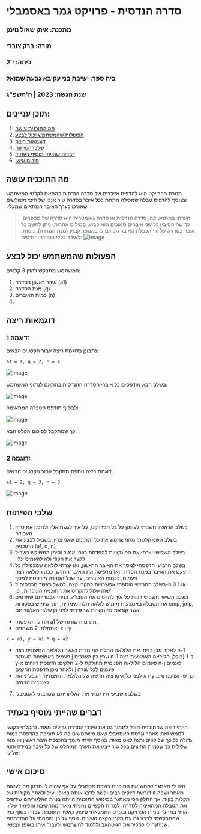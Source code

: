 # סדרה הנדסית - פרויקט גמר באסמבלי
### מתכנת: איתן שאול נוימן
### מורה: ברק צוברי
### כיתה: י'2
### בית ספר: ישיבת בני עקיבא גבעת שמואל
### שנת הגשה: 2023 | ה'תשפ"ג

## תוכן עניינים:
1. [מה התוכנית עושה](#מה-התוכנית-עושה)
2. [הפעולות שהמשתמש יכול לבצע](#הפעולות-שהמשתמש-יכול-לבצע)
3. [דוגמאות ריצה](#דוגמאות-ריצה)
4. [שלבי הפיתוח](#שלבי-הפיתוח)
5. [דברים שהייתי מוסיף בעתיד](#דברים-שהייתי-מוסיף-בעתיד)
6. [סיכום אישי](#סיכום-אישי)


## מה התוכנית עושה

מטרת הפרויקט היא להדפיס אייברים של סדרה הנדסית בהתאם לקלטי המשתמש ובנוסף להדפיס טבלה שמכילה מתחת לכל איבר בסדרה טור אנכי של חיצי משולשים שאורכו כערך האיבר המתאים שמעליו.
> הערה: במתמטיקה, סדרה הנדסית או סדרה גאומטרית היא סדרה של מספרים, כך שהיחס בין כל שני איברים סמוכים הוא קבוע. 
> במילים אחרות, ניתן לחשב כל איבר בסדרה על ידי הכפלת האיבר הקודם לו במספר קבוע (מנת הסדרה).
> נוסחה לאיבר כללי בסדרה הנדסית:
> ![image](https://github.com/baraksu/GeometricSeries/assets/126795369/89bb8413-6fad-4403-99e1-c3a708c811f1)




## הפעולות שהמשתמש יכול לבצע

המשתמש מתבקש להזין 3 קלטים:
1. איבר ראשון בסדרה (a1)
2. מנת הסדרה (q)
3. כמות האיברים (n)
4. 
## דוגמאות ריצה
### דוגמה 1:
נתבונן בדוגמת ריצה עבור הקלטים הבאים:

```
a1 = 1, q = 2, n = 4
```

![image](https://github.com/baraksu/GeometricSeries/assets/126795369/7774ce69-9592-4804-8441-90acbefac4f3)

בשלב הבא מודפסים כל איברי הסדרה ההנדסית בהתאם לנתוני המשתמש:

![image](https://github.com/baraksu/GeometricSeries/assets/126795369/a2227edb-cca9-4be1-88ed-7cc0f39de251)

ולבסוף תודפס הטבלה המתאימה:

![image](https://github.com/baraksu/GeometricSeries/assets/126795369/ce0ac666-b12f-426d-84f6-543e6e4a1036)

כך שמתקבל לסיכום הפלט הבא:

![image](https://github.com/baraksu/GeometricSeries/assets/126795369/b18fa3af-1953-49c1-ac8e-4b314b904e60)

### דוגמה 2:
דוגמת ריצה נוספת תתקבל עבור הקלטים הבאים:
```
a1 = 2, q = 3, n = 3
```

![image](https://github.com/baraksu/GeometricSeries/assets/126795369/8ff2585f-85f7-4c1f-9170-c58abe9015b0)

## שלבי הפיתוח


1. בשלב הראשון חשבתי לעומק על כל הפרויקט, על איך לגשת אליו ולתכנן את סדר העבודה
2. בשלב השני קלטתי מהמשתמש את כל הנתונים שאני צריך בשביל לבצע את התוכנית (a1, q, n)
3. בשלב השלישי יצרתי את הפונקציות להפדסת רווח, אנטר וסימן המשולש בשביל לקצר את הקוד ולא להעמיס עליו
4. בשלב הרביעי הדפסתי למסך את האיבר הראשון, ואז יצרתי לולאה שמכפילה כל פעם את האיבר במנת הסדרה ואז מדפיסה את האיבר החדש, ככה הלולאה רצה n פעמים, ככמות האיברים, עד שכל הסדרה מודפסת למסך
5. בשלב החמישי הוספתי אפשרויות למקרי קצה, למשל כאשר מכניסים ל-n 0 או 1 שזה עלול להקריס את התוכנית העיקרית, וכו'
6. בשלב השישי חשבתי רבות על איך להדפיס את הטבלה. בניתי אלגוריתם שמדפיס את הטבלה באמצעות מימוש לולאה תלת מימדית, תוך שימוש בפקודות cmp, jmp, אשר קוראת לפונקציות שהגדרתי לפני כן
שלבי האלגוריתם:
* תחילה הדפסתי a1 שורות של n חיצים.
* אתחלתי 2 משתנים: x ו-y
```
x = a1, y = a1 * q = a2
```
* לאחר מכן בניתי את הלולאה התלת המימדית כאשר הלולאה החיצונית רצה n-1 פעמים באמצעות משתנה j שרץ בין הערכים n-1 ל-1 (כולל)
  הלולאה האמצעית רצה y-x פעמים
  הלולאה הפנימית מחולקת ל-2 חלקים: הדפסת רווחים n-j פעמים ולאחר מכן הדפסת החיצים j פעמים לכל שורה
* לפני כל איטרציה חדשה של הלולאה החיצונית, הכפלתי את x ו-y ב-q כך שיתעדכנו לאיברים הבאים 
7. בשלב השביעי תירגמתי את האלגוריתם שכתבתי לאסמבלי

## דברים שהייתי מוסיף בעתיד
הייתי רוצה שהתוכנית תוכל לתמוך גם אם איברי הסדרה גדולים מאוד. נתקלתי בקושי לממש זאת מאחר וגרסת האסמבלי שאנו משתמשים בה לא תומכת בהדפסת כמות גדולה כל כך של קווים ורצה לאט מאוד.
בנוסף הייתי תומך בהכנסת איבר ראשון או מנה שלילית כך שכמות החיצים בכל טור ייצגו את הערך המוחלט של כל איבר במידה והוא שלילי.

## סיכום אישי
היה לי מאתגר לממש את התוכנית בשפת אסמבלי על אף שהיה לי תכנון מה לעשות מאחר ושפה זו דורשת דיוקים רבים וקשה לדבג אותה באופן יעיל ולאתר מקורות של תקלות בקוד.
אך החלק הכי מאתגר במימוש התוכנית הייתה בניית האלגוריתם שידפיס את הטבלה המתאימה לסדרה.
למרות הקשיים נהניתי מאוד מהחשיבה והלימוד שליוו אותי במהלך בניית הפרויקט ובפרט התמלאתי סיפוק כאשר התוכנית עבדה בסוף כמו שהתבקשתי לבצע גם עם מקרי הקצה השונים.
נוסף על כן, שמחתי על ההזדמנות שניתנה לי להכיר את הגיטהאב וללמוד להשתמש ולעבוד איתו באופן עצמאי. 











